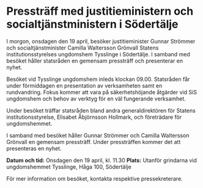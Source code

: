 # Pressträff med justitieministern och socialtjänstministern i Södertälje

I morgon, onsdagen den 19 april, besöker justitieminister Gunnar Strömmer och socialtjänstminister Camilla Waltersson Grönvall Statens institutionsstyrelses ungdomshem Tysslinge i Södertälje. I samband med besöket håller statsråden en gemensam pressträff och presenterar en nyhet.

Besöket vid Tysslinge ungdomshem inleds klockan 09.00. Statsråden får under förmiddagen en presentation av verksamheten samt en rundvandring. Fokus kommer att vara på säkerhetshöjande åtgärder vid SiS ungdomshem och behov av verktyg för en väl fungerande verksamhet.

Under besöket träffar statsråden bland andra generaldirektören för Statens institutionsstyrelse, Elisabet Åbjörnsson Hollmark, och företrädare för ungdomshemmet.

I samband med besöket håller Gunnar Strömmer och Camilla Waltersson Grönvall en gemensam pressträff. Under pressträffen kommer det att presenteras en nyhet.

**Datum och tid:** Onsdagen den 19 april, kl. 11.30
**Plats:** Utanför grindarna vid ungdomshemmet Tysslinge, Håga 100, Södertälje

För mer information om besöket, kontakta respektive pressekreterare.
